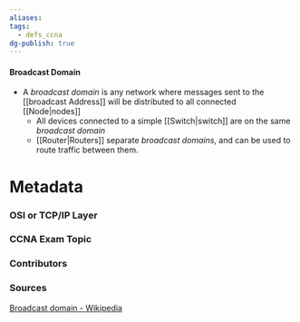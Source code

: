 ```yaml
---
aliases: 
tags:
  - defs_ccna
dg-publish: true
---
```

#### Broadcast Domain
- A *broadcast domain* is any network where messages sent to the [[broadcast Address]] will be distributed to all connected [[Node|nodes]]
	- All devices connected to a simple [[Switch|switch]] are on the same *broadcast domain*
	- [[Router|Routers]] separate *broadcast domains*, and can be used to route traffic between them.







# Metadata
### OSI or TCP/IP Layer

### CCNA Exam Topic

### Contributors

### Sources
[Broadcast domain - Wikipedia](https://en.wikipedia.org/wiki/Broadcast_domain)
